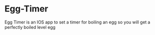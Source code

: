 # Egg-Timer
Egg Timer is an IOS app to set a timer for boiling an egg so you will get a perfectly boiled level egg

